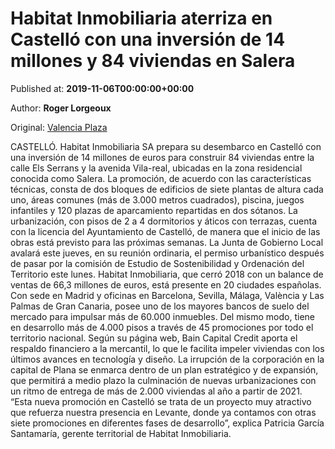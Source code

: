 
# Habitat Inmobiliaria aterriza en Castelló con una inversión de 14 millones y 84 viviendas en Salera

Published at: **2019-11-06T00:00:00+00:00**

Author: **Roger Lorgeoux**

Original: [Valencia Plaza](https://valenciaplaza.com/HabitatInmobiliariaaterrizaenCastellconunainversinde14millonesy84viviendasenSalera)

CASTELLÓ. Habitat Inmobiliaria SA prepara su desembarco en Castelló con una inversión de 14 millones de euros para construir 84 viviendas entre la calle Els Serrans y la avenida Vila-real, ubicadas en la zona residencial conocida como Salera.
La promoción, de acuerdo con las características técnicas, consta de dos bloques de edificios de siete plantas de altura cada uno, áreas comunes (más de 3.000 metros cuadrados), piscina, juegos infantiles y 120 plazas de aparcamiento repartidas en dos sótanos.
La urbanización, con pisos de 2 a 4 dormitorios y áticos con terrazas, cuenta con la licencia del Ayuntamiento de Castelló, de manera que el inicio de las obras está previsto para las próximas semanas. La Junta de Gobierno Local avalará este jueves, en su reunión ordinaria, el permiso urbanístico después de pasar por la comisión de Estudio de Sostenibilidad y Ordenación del Territorio este lunes.
Habitat Inmobiliaria, que cerró 2018 con un balance de ventas de 66,3 millones de euros, está presente en 20 ciudades españolas. Con sede en Madrid y oficinas en Barcelona, Sevilla, Málaga, València y Las Palmas de Gran Canaria, posee uno de los mayores bancos de suelo del mercado para impulsar más de 60.000 inmuebles. Del mismo modo, tiene en desarrollo más de 4.000 pisos a través de 45 promociones por todo el territorio nacional.
Según su página web, Bain Capital Credit aporta el respaldo financiero a la mercantil, lo que le facilita impeler viviendas con los últimos avances en tecnología y diseño.
La irrupción de la corporación en la capital de Plana se enmarca dentro de un plan estratégico y de expansión, que permitirá a medio plazo la culminación de nuevas urbanizaciones con un ritmo de entrega de más de 2.000 viviendas al año a partir de 2021. 
“Esta nueva promoción en Castelló se trata de un proyecto muy atractivo que refuerza nuestra presencia en Levante, donde ya contamos con otras siete promociones en diferentes fases de desarrollo”, explica Patricia García Santamaría, gerente territorial de Habitat Inmobiliaria.
